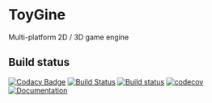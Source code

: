 # ToyGine # 
Multi-platform 2D / 3D game engine

## Build status
[![Codacy Badge](https://api.codacy.com/project/badge/Grade/0714f30e65184255ac8ff04061d21b5c)](https://www.codacy.com/app/DmitryKrutskikh/toygine?utm_source=github.com&utm_medium=referral&utm_content=DmitryKrutskikh/toygine&utm_campaign=badger)
[![Build Status](https://travis-ci.org/DmitryKrutskikh/toygine.svg?branch=master)](https://travis-ci.org/DmitryKrutskikh/toygine)
[![Build status](https://ci.appveyor.com/api/projects/status/324us8hgbkrkuc6o/branch/master?svg=true)](https://ci.appveyor.com/project/DmitryKrutskikh/toygine/branch/master)
[![codecov](https://codecov.io/gh/DmitryKrutskikh/toygine/branch/master/graph/badge.svg)](https://codecov.io/gh/DmitryKrutskikh/toygine)
[![Documentation](https://codedocs.xyz/DmitryKrutskikh/toygine.svg)](https://codedocs.xyz/DmitryKrutskikh/toygine/)
